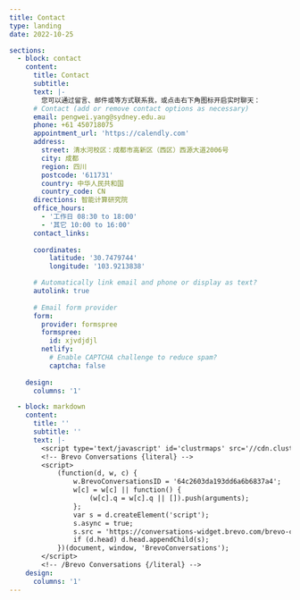 ```yaml
---
title: Contact
type: landing
date: 2022-10-25

sections:
  - block: contact
    content:
      title: Contact
      subtitle:
      text: |-
        您可以通过留言、邮件或等方式联系我，或点击右下角图标开启实时聊天：
      # Contact (add or remove contact options as necessary)
      email: pengwei.yang@sydney.edu.au
      phone: +61 450718075
      appointment_url: 'https://calendly.com'
      address: 
        street: 清水河校区：成都市高新区（西区）西源大道2006号
        city: 成都
        region: 四川
        postcode: '611731'
        country: 中华人民共和国
        country_code: CN
      directions: 智能计算研究院
      office_hours:
        - '工作日 08:30 to 18:00'
        - '其它 10:00 to 16:00'
      contact_links:
      
      coordinates:
          latitude: '30.7479744'
          longitude: '103.9213838'

      # Automatically link email and phone or display as text?
      autolink: true
      
      # Email form provider
      form:
        provider: formspree
        formspree:
          id: xjvdjdjl
        netlify:
          # Enable CAPTCHA challenge to reduce spam?
          captcha: false
        
    design:
      columns: '1'

  - block: markdown
    content:
      title: ''
      subtitle: ''
      text: |-
        <script type='text/javascript' id='clustrmaps' src='//cdn.clustrmaps.com/map_v2.js?cl=ffffff&w=a&t=tt&d=IPz9CHURQbIcxY1LcH-h8QSuFwl3DVHDYvYkveXsHqc&co=2d78ad&cmo=3acc3a&cmn=ff5353&ct=ffffff'></script>
        <!-- Brevo Conversations {literal} -->
        <script>
            (function(d, w, c) {
                w.BrevoConversationsID = '64c2603da193dd6a6b6837a4';
                w[c] = w[c] || function() {
                    (w[c].q = w[c].q || []).push(arguments);
                };
                var s = d.createElement('script');
                s.async = true;
                s.src = 'https://conversations-widget.brevo.com/brevo-conversations.js';
                if (d.head) d.head.appendChild(s);
            })(document, window, 'BrevoConversations');
        </script>
        <!-- /Brevo Conversations {/literal} -->
    design:
      columns: '1'
---
```


